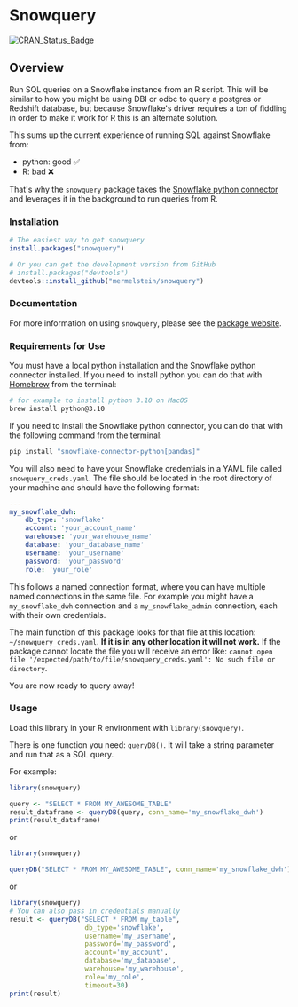 # Snowquery

<!-- badges: start -->
[![CRAN_Status_Badge](https://www.r-pkg.org/badges/version/snowquery)](https://cran.r-project.org/package=snowquery)
<!-- badges: end -->

## Overview

Run SQL queries on a Snowflake instance from an R script. This will be similar to how you might be using DBI or odbc to query a postgres or Redshift database, but because Snowflake's driver requires a ton of fiddling in order to make it work for R this is an alternate solution.

This sums up the current experience of running SQL against Snowflake from:

  - python: good &#x2705;
  - R: bad &#x274C;

That's why the `snowquery` package takes the [Snowflake python connector](https://docs.snowflake.com/en/developer-guide/python-connector/python-connector-pandas) and leverages it in the background to run queries from R.

### Installation

```r
# The easiest way to get snowquery
install.packages("snowquery")

# Or you can get the development version from GitHub
# install.packages("devtools")
devtools::install_github("mermelstein/snowquery")
```

### Documentation

For more information on using `snowquery`, please see the [package website](https://snowquery.org).

### Requirements for Use

You must have a local python installation and the Snowflake python connector installed. If you need to install python you can do that with [Homebrew](https://brew.sh/) from the terminal:

```bash
# for example to install python 3.10 on MacOS
brew install python@3.10
```

If you need to install the Snowflake python connector, you can do that with the following command from the terminal:
```bash
pip install "snowflake-connector-python[pandas]"
```

You will also need to have your Snowflake credentials in a YAML file called `snowquery_creds.yaml`. The file should be located in the
root directory of your machine and should have the following format:

```yaml
---
my_snowflake_dwh:
    db_type: 'snowflake'
    account: 'your_account_name'
    warehouse: 'your_warehouse_name'
    database: 'your_database_name'
    username: 'your_username'
    password: 'your_password'
    role: 'your_role'

```

This follows a named connection format, where you can have multiple named connections in the same file. For example you might have a `my_snowflake_dwh` connection and a `my_snowflake_admin` connection, each with their own credentials.

The main function of this package looks for that file at this location: `~/snowquery_creds.yaml`. **If it is in any other location it will not work.** If the package cannot locate the file you will receive an error like: `cannot open file '/expected/path/to/file/snowquery_creds.yaml': No such file or directory`.

You are now ready to query away!

### Usage

Load this library in your R environment with `library(snowquery)`.

There is one function you need: `queryDB()`. It will take a string parameter and run that as a SQL query.

For example:

```R
library(snowquery)

query <- "SELECT * FROM MY_AWESOME_TABLE"
result_dataframe <- queryDB(query, conn_name='my_snowflake_dwh')
print(result_dataframe)
```

or 

```R
library(snowquery)

queryDB("SELECT * FROM MY_AWESOME_TABLE", conn_name='my_snowflake_dwh')
```

or

```R
library(snowquery)
# You can also pass in credentials manually
result <- queryDB("SELECT * FROM my_table",
                   db_type='snowflake',
                   username='my_username',
                   password='my_password',
                   account='my_account',
                   database='my_database',
                   warehouse='my_warehouse',
                   role='my_role',
                   timeout=30)
print(result)
```